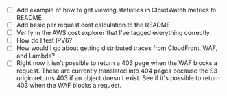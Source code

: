 - [ ] Add example of how to get viewing statistics in CloudWatch metrics to README
- [ ] Add basic per request cost calculation to the README
- [ ] Verify in the AWS cost explorer that I've tagged everything correctly
- [ ] How do I test IPV6?
- [ ] How would I go about getting distributed traces from CloudFront, WAF, and Lambda?
- [ ] Right now it isn't possible to return a 403 page when the WAF blocks a request. These are currently translated into 404 pages because the S3 origin returns 403 if an object doesn't exist. See if it's possible to return 403 when the WAF blocks a request.
